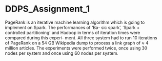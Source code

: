 # DDPS_Assignment_1


PageRank is an iterative machine learning algorithm which is going to implement on Spark. The performances of ‘Ba- sic spark’, ‘Spark + controlled partitioning’ and Hadoop in terms of iteration times were compared during this experi- ment. All three system had to run 10 iterations of PageRank on a 54 GB Wikipedia dump to process a link graph of ≈ 4 million articles. The experiments were performed twice, once using 30 nodes per system and once using 60 nodes per system.
